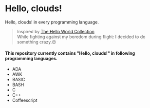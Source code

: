 # Hello, clouds!
Hello, clouds! in every programming language.<br >
> Inspired by [The Hello World Collection](https://helloworldcollection.github.io/) <br >
While fighting against my boredom during flight: I decided to do something crazy.:wink: <br >
#### This repository currently contains "Hello, clouds!" in following programming languages.
- ADA
- AWK
- BASIC
- BASH
- C
- C++
- Coffeescript

